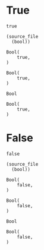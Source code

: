 # True 
```
true
```

```cst
(source_file
  (bool))
```

```ast
Bool(
    true,
)
```

```ir
Bool(
    true,
)
```

```type
Bool
```

```eval
Bool(
    true,
)
```

# False
```
false
```

```cst
(source_file
  (bool))
```

```ast
Bool(
    false,
)
```

```ir
Bool(
    false,
)
```

```type
Bool
```

```eval
Bool(
    false,
)
```